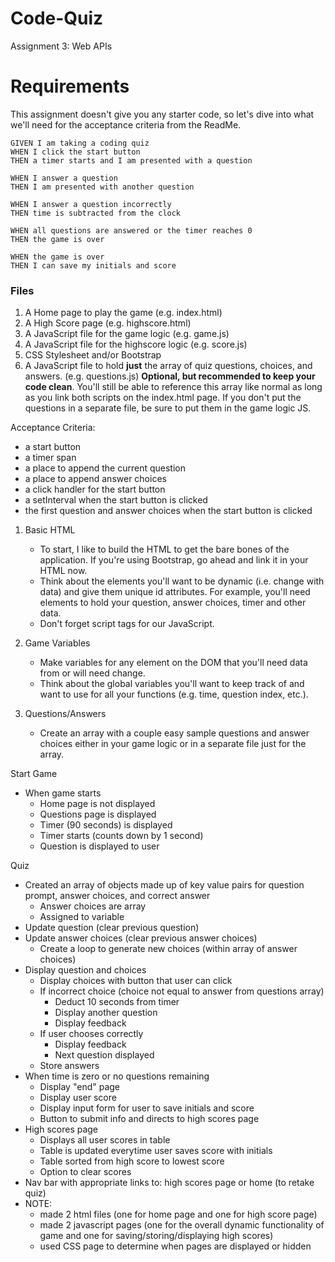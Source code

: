 # Code-Quiz
Assignment 3: Web APIs 

# Requirements

This assignment doesn't give you any starter code, so let's dive into what we'll need for the acceptance criteria from the ReadMe.

    GIVEN I am taking a coding quiz
    WHEN I click the start button
    THEN a timer starts and I am presented with a question
    
    WHEN I answer a question
    THEN I am presented with another question
    
    WHEN I answer a question incorrectly
    THEN time is subtracted from the clock
    
    WHEN all questions are answered or the timer reaches 0
    THEN the game is over
    
    WHEN the game is over
    THEN I can save my initials and score

### Files

1. A Home page to play the game (e.g. index.html)
2. A High Score page (e.g. highscore.html)
3. A JavaScript file for the game logic (e.g. game.js)
4. A JavaScript file for the highscore logic (e.g. score.js)
5. CSS Stylesheet and/or Bootstrap
6. A JavaScript file to hold **just** the array of quiz questions, choices, and answers. (e.g. questions.js) **Optional, but recommended to keep your code clean**. You'll still be able to reference this array like normal as long as you link both scripts on the index.html page. If you don't put the questions in a separate file, be sure to put them in the game logic JS.

Acceptance Criteria:
- a start button
- a timer span
- a place to append the current question
- a place to append answer choices
- a click handler for the start button
- a setInterval when the start button is clicked
- the first question and answer choices when the start button is clicked

1. Basic HTML
    - To start, I like to build the HTML to get the bare bones of the application. If you're using Bootstrap, go ahead and link it in your HTML now.
    - Think about the elements you'll want to be dynamic (i.e. change with data) and give them unique id attributes. For example, you'll need elements to hold your question, answer choices, timer and other data.
    - Don't forget script tags for our JavaScript.

2. Game Variables
    - Make variables for any element on the DOM that you'll need data from or will need change.
    - Think about the global variables you'll want to keep track of and want to use for all your functions (e.g. time, question index, etc.).

3. Questions/Answers
    - Create an array with a couple easy sample questions and answer choices either in your game logic or in a separate file just for the array.

Start Game
- When game starts
    - Home page is not displayed
    - Questions page is displayed
    - Timer (90 seconds) is displayed
    - Timer starts (counts down by 1 second)
    - Question is displayed to user

Quiz
- Created an array of objects made up of key value pairs for question prompt, answer choices, and correct answer
    - Answer choices are array
    - Assigned to variable
- Update question (clear previous question)
- Update answer choices (clear previous answer choices)
    - Create a loop to generate new choices (within array of answer choices)
- Display question and choices
    - Display choices with button that user can click
    - If incorrect choice (choice not equal to answer from questions array)
        - Deduct 10 seconds from timer
        - Display another question
        - Display feedback
    - If user chooses correctly
        - Display feedback
        - Next question displayed
    - Store answers
- When time is zero or no questions remaining
    - Display "end" page
    - Display user score
    - Display input form for user to save initials and score
    - Button to submit info and directs to high scores page
- High scores page
    - Displays all user scores in table
    - Table is updated everytime user saves score with initials
    - Table sorted from high score to lowest score
    - Option to clear scores
- Nav bar with appropriate links to: high scores page or home (to retake quiz)
- NOTE: 
    - made 2 html files (one for home page and one for high score page)
    - made 2 javascript pages (one for the overall dynamic functionality of game and one for saving/storing/displaying high scores)
    - used CSS page to determine when pages are displayed or hidden
